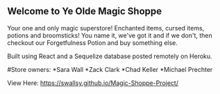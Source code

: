 ## Welcome to Ye Olde Magic Shoppe

Your one and only magic superstore! Enchanted items, cursed items, potions and broomsticks! You name it, we've got it and if we don't, then checkout our Forgetfulness Potion and buy something else.

Built using React and a Sequelize database posted remotely on Heroku.

#Store owners:
*Sara Wall
*Zack Clark
*Chad Keller
*Michael Prechter

View Here: https://swallsy.github.io/Magic-Shoppe-Project/
